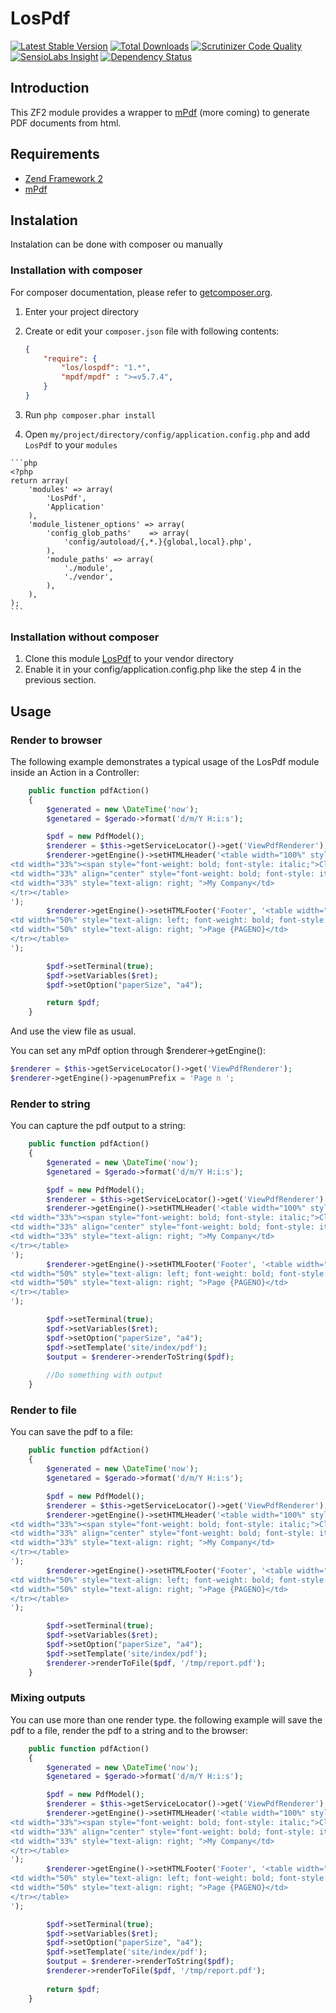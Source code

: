 # LosPdf
[![Latest Stable Version](https://poser.pugx.org/los/lospdf/v/stable.svg)](https://packagist.org/packages/los/lospdf) [![Total Downloads](https://poser.pugx.org/los/lospdf/downloads.svg)](https://packagist.org/packages/los/lospdf) [![Scrutinizer Code Quality](https://scrutinizer-ci.com/g/Lansoweb/LosPdf/badges/quality-score.png?b=master)](https://scrutinizer-ci.com/g/Lansoweb/LosPdf/?branch=master) [![SensioLabs Insight](https://img.shields.io/sensiolabs/i/f375397a-bde1-4b52-80f7-91f351f0ae4c.svg?style=flat)](https://insight.sensiolabs.com/projects/f375397a-bde1-4b52-80f7-91f351f0ae4c) [![Dependency Status](https://www.versioneye.com/user/projects/54da836cc1bbbd5f82000357/badge.svg?style=flat)](https://www.versioneye.com/user/projects/54da836cc1bbbd5f82000357)

## Introduction

This ZF2 module provides a wrapper to [mPdf](http://www.mpdf1.com) (more coming) to generate PDF documents from html.

## Requirements
- [Zend Framework 2](http://framework.zend.com/)
- [mPdf](http://www.mpdf1.com)

## Instalation
Instalation can be done with composer ou manually

### Installation with composer
For composer documentation, please refer to [getcomposer.org](http://getcomposer.org/).

  1. Enter your project directory
  2. Create or edit your `composer.json` file with following contents:

     ```json
     {
         "require": {
             "los/lospdf": "1.*",
             "mpdf/mpdf" : ">=v5.7.4",
         }
     }
     ```
  3. Run `php composer.phar install`
  4. Open `my/project/directory/config/application.config.php` and add `LosPdf` to your `modules`
     
    ```php
    <?php
    return array(
        'modules' => array(
            'LosPdf',
            'Application'
        ),
        'module_listener_options' => array(
            'config_glob_paths'    => array(
                'config/autoload/{,*.}{global,local}.php',
            ),
            'module_paths' => array(
                './module',
                './vendor',
            ),
        ),
    );
    ```

### Installation without composer

  1. Clone this module [LosPdf](http://github.com/LansoWeb/LosPdf) to your vendor directory
  2. Enable it in your config/application.config.php like the step 4 in the previous section.

## Usage

### Render to browser

The following example demonstrates a typical usage of the LosPdf module inside an Action in a Controller:

```php
    public function pdfAction()
    {
        $generated = new \DateTime('now');
        $genetared = $gerado->format('d/m/Y H:i:s');

        $pdf = new PdfModel();
        $renderer = $this->getServiceLocator()->get('ViewPdfRenderer');
        $renderer->getEngine()->setHTMLHeader('<table width="100%" style="vertical-align: bottom; font-family: serif; font-size: 8pt; color: #000000; font-weight: bold; font-style: italic; border-bottom: 1px solid #000"><tr>
<td width="33%"><span style="font-weight: bold; font-style: italic;">Client</span></td>
<td width="33%" align="center" style="font-weight: bold; font-style: italic;">Report Name</td>
<td width="33%" style="text-align: right; ">My Company</td>
</tr></table>
');
        $renderer->getEngine()->setHTMLFooter('Footer', '<table width="100%" style="vertical-align: bottom; font-family: serif; font-size: 8pt; color: #000000; font-weight: bold; font-style: italic; border-top: 1px solid #000"><tr>
<td width="50%" style="text-align: left; font-weight: bold; font-style: italic;">Generated: '.$generated.'</td>
<td width="50%" style="text-align: right; ">Page {PAGENO}</td>
</tr></table>
');

        $pdf->setTerminal(true);
        $pdf->setVariables($ret);
        $pdf->setOption("paperSize", "a4");

        return $pdf;
    }
```

And use the view file as usual.

You can set any mPdf option through $renderer->getEngine():
```php
$renderer = $this->getServiceLocator()->get('ViewPdfRenderer');
$renderer->getEngine()->pagenumPrefix = 'Page n ';
```

### Render to string

You can capture the pdf output to a string:

```php
    public function pdfAction()
    {
        $generated = new \DateTime('now');
        $genetared = $gerado->format('d/m/Y H:i:s');

        $pdf = new PdfModel();
        $renderer = $this->getServiceLocator()->get('ViewPdfRenderer');
        $renderer->getEngine()->setHTMLHeader('<table width="100%" style="vertical-align: bottom; font-family: serif; font-size: 8pt; color: #000000; font-weight: bold; font-style: italic; border-bottom: 1px solid #000"><tr>
<td width="33%"><span style="font-weight: bold; font-style: italic;">Client</span></td>
<td width="33%" align="center" style="font-weight: bold; font-style: italic;">Report Name</td>
<td width="33%" style="text-align: right; ">My Company</td>
</tr></table>
');
        $renderer->getEngine()->setHTMLFooter('Footer', '<table width="100%" style="vertical-align: bottom; font-family: serif; font-size: 8pt; color: #000000; font-weight: bold; font-style: italic; border-top: 1px solid #000"><tr>
<td width="50%" style="text-align: left; font-weight: bold; font-style: italic;">Generated: '.$generated.'</td>
<td width="50%" style="text-align: right; ">Page {PAGENO}</td>
</tr></table>
');

        $pdf->setTerminal(true);
        $pdf->setVariables($ret);
        $pdf->setOption("paperSize", "a4");
        $pdf->setTemplate('site/index/pdf');
        $output = $renderer->renderToString($pdf);
        
        //Do something with output
    }
```

### Render to file

You can save the pdf to a file:

```php
    public function pdfAction()
    {
        $generated = new \DateTime('now');
        $genetared = $gerado->format('d/m/Y H:i:s');

        $pdf = new PdfModel();
        $renderer = $this->getServiceLocator()->get('ViewPdfRenderer');
        $renderer->getEngine()->setHTMLHeader('<table width="100%" style="vertical-align: bottom; font-family: serif; font-size: 8pt; color: #000000; font-weight: bold; font-style: italic; border-bottom: 1px solid #000"><tr>
<td width="33%"><span style="font-weight: bold; font-style: italic;">Client</span></td>
<td width="33%" align="center" style="font-weight: bold; font-style: italic;">Report Name</td>
<td width="33%" style="text-align: right; ">My Company</td>
</tr></table>
');
        $renderer->getEngine()->setHTMLFooter('Footer', '<table width="100%" style="vertical-align: bottom; font-family: serif; font-size: 8pt; color: #000000; font-weight: bold; font-style: italic; border-top: 1px solid #000"><tr>
<td width="50%" style="text-align: left; font-weight: bold; font-style: italic;">Generated: '.$generated.'</td>
<td width="50%" style="text-align: right; ">Page {PAGENO}</td>
</tr></table>
');

        $pdf->setTerminal(true);
        $pdf->setVariables($ret);
        $pdf->setOption("paperSize", "a4");
        $pdf->setTemplate('site/index/pdf');
        $renderer->renderToFile($pdf, '/tmp/report.pdf');
    }
```

### Mixing outputs

You can use more than one render type. the following example will save the pdf to a file, render the pdf to a string and to the browser:

```php
    public function pdfAction()
    {
        $generated = new \DateTime('now');
        $genetared = $gerado->format('d/m/Y H:i:s');

        $pdf = new PdfModel();
        $renderer = $this->getServiceLocator()->get('ViewPdfRenderer');
        $renderer->getEngine()->setHTMLHeader('<table width="100%" style="vertical-align: bottom; font-family: serif; font-size: 8pt; color: #000000; font-weight: bold; font-style: italic; border-bottom: 1px solid #000"><tr>
<td width="33%"><span style="font-weight: bold; font-style: italic;">Client</span></td>
<td width="33%" align="center" style="font-weight: bold; font-style: italic;">Report Name</td>
<td width="33%" style="text-align: right; ">My Company</td>
</tr></table>
');
        $renderer->getEngine()->setHTMLFooter('Footer', '<table width="100%" style="vertical-align: bottom; font-family: serif; font-size: 8pt; color: #000000; font-weight: bold; font-style: italic; border-top: 1px solid #000"><tr>
<td width="50%" style="text-align: left; font-weight: bold; font-style: italic;">Generated: '.$generated.'</td>
<td width="50%" style="text-align: right; ">Page {PAGENO}</td>
</tr></table>
');

        $pdf->setTerminal(true);
        $pdf->setVariables($ret);
        $pdf->setOption("paperSize", "a4");
        $pdf->setTemplate('site/index/pdf');
        $output = $renderer->renderToString($pdf);
        $renderer->renderToFile($pdf, '/tmp/report.pdf');
        
        return $pdf;
    }
```

